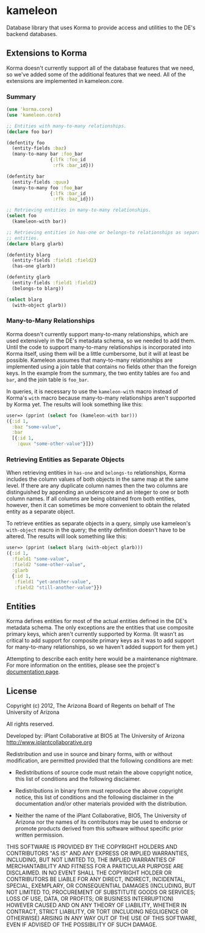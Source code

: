 kameleon
========

Database library that uses Korma to provide access and utilities to the DE's
backend databases.

Extensions to Korma
-------------------

Korma doesn't currently support all of the database features that we need, so
we've added some of the additional features that we need.  All of the
extensions are implemented in kameleon.core.

### Summary ###

```clojure
(use 'korma.core)
(use 'kameleon.core)

;; Entities with many-to-many relationships.
(declare foo bar)

(defentity foo
  (entity-fields :baz)
  (many-to-many bar :foo_bar
                {:lfk :foo_id
                 :rfk :bar_id}))

(defentity bar
  (entity-fields :quux)
  (many-to-many foo :foo_bar
                {:lfk :bar_id
                 :rfk :baz_id}))

;; Retrieving entities in many-to-many relationships.
(select foo
  (kameleon-with bar))

;; Retrieving entities in has-one or belongs-to relationships as separate
;; entities.
(declare blarg glarb)

(defentity blarg
  (entity-fields :field1 :field2)
  (has-one glarb))

(defentity glarb
  (entity-fields :field1 :field2)
  (belongs-to blarg))

(select blarg
  (with-object glarb))
```

### Many-to-Many Relationships ###

Korma doesn't currently support many-to-many relationships, which are used
extensively in the DE's metadata schema, so we needed to add them.  Until the
code to support many-to-many relationships is incorporated into Korma itself,
using them will be a little cumbersome, but it will at least be possible.
Kameleon assumes that many-to-many relationships are implemented using a join
table that contains no fields other than the foreign keys.  In the example
from the summary, the two entity tables are `foo` and `bar`, and the join
table is `foo_bar`.

In queries, it is necessary to use the `kameleon-with` macro instead of
Korma's `with` macro because many-to-many relationships aren't supported by
Korma yet.  The results will look something like this:

```clojure
user=> (pprint (select foo (kameleon-with bar)))
({:id 1,
  :baz "some-value",
  :bar
  [{:id 1,
    :quux "some-other-value"}]})
```

### Retrieving Entities as Separate Objects ###

When retrieving entities in `has-one` and `belongs-to` relationships, Korma
includes the column values of both objects in the same map at the same level.
If there are any duplicate column names then the two columns are distinguished
by appending an underscore and an integer to one or both column names.  If all
columns are being obtained from both entities, however, then it can sometimes
be more convenient to obtain the related entity as a separate object.

To retrieve entities as separate objects in a query, simply use kameleon's
`with-object` macro in the query; the entity definition doesn't have to be
altered.  The results will look something like this:

```clojure
user=> (pprint (select blarg (with-object glarb)))
({:id 1,
  :field1 "some-value",
  :field2 "some-other-value",
  :glarb
  {:id 1,
   :field1 "yet-another-value",
   :field2 "still-another-value"}})
```

Entities
--------

Korma defines entities for most of the actual entities defined in the DE's
metadata schema.  The only exceptions are the entities that use composite
primary keys, which aren't currently supported by Korma.  (It wasn't as
critical to add support for composite primary keys as it was to add support
for many-to-many relationships, so we haven't added support for them yet.)

Attempting to describe each entity here would be a maintenance nightmare.  For
more information on the entities, please see the project's
[documentation page](http://iplantcollaborativeopensource.github.com/kameleon).

License
-------

Copyright (c) 2012, The Arizona Board of Regents on behalf of The University
of Arizona

All rights reserved.

Developed by: iPlant Collaborative at BIO5 at The University of Arizona
http://www.iplantcollaborative.org

Redistribution and use in source and binary forms, with or without
modification, are permitted provided that the following conditions are met:

 * Redistributions of source code must retain the above copyright notice, this
   list of conditions and the following disclaimer.

 * Redistributions in binary form must reproduce the above copyright notice,
   this list of conditions and the following disclaimer in the documentation
   and/or other materials provided with the distribution.

 * Neither the name of the iPlant Collaborative, BIO5, The University of
   Arizona nor the names of its contributors may be used to endorse or promote
   products derived from this software without specific prior written
   permission.

THIS SOFTWARE IS PROVIDED BY THE COPYRIGHT HOLDERS AND CONTRIBUTORS "AS IS"
AND ANY EXPRESS OR IMPLIED WARRANTIES, INCLUDING, BUT NOT LIMITED TO, THE
IMPLIED WARRANTIES OF MERCHANTABILITY AND FITNESS FOR A PARTICULAR PURPOSE ARE
DISCLAIMED. IN NO EVENT SHALL THE COPYRIGHT HOLDER OR CONTRIBUTORS BE LIABLE
FOR ANY DIRECT, INDIRECT, INCIDENTAL, SPECIAL, EXEMPLARY, OR CONSEQUENTIAL
DAMAGES (INCLUDING, BUT NOT LIMITED TO, PROCUREMENT OF SUBSTITUTE GOODS OR
SERVICES; LOSS OF USE, DATA, OR PROFITS; OR BUSINESS INTERRUPTION) HOWEVER
CAUSED AND ON ANY THEORY OF LIABILITY, WHETHER IN CONTRACT, STRICT LIABILITY,
OR TORT (INCLUDING NEGLIGENCE OR OTHERWISE) ARISING IN ANY WAY OUT OF THE USE
OF THIS SOFTWARE, EVEN IF ADVISED OF THE POSSIBILITY OF SUCH DAMAGE.
